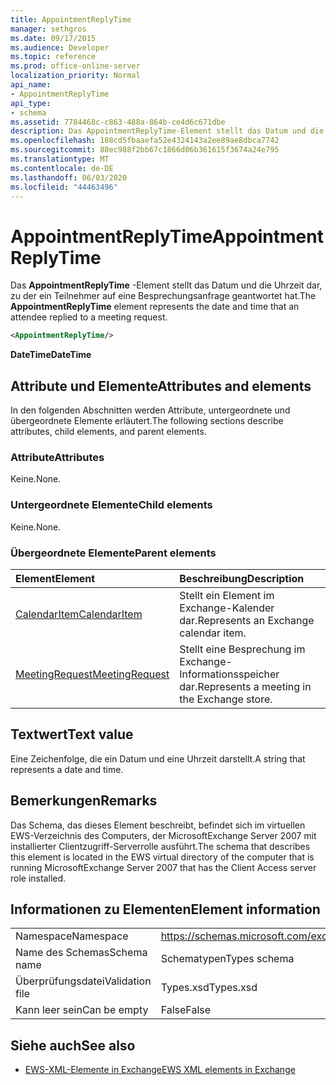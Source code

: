 ```yaml
---
title: AppointmentReplyTime
manager: sethgros
ms.date: 09/17/2015
ms.audience: Developer
ms.topic: reference
ms.prod: office-online-server
localization_priority: Normal
api_name:
- AppointmentReplyTime
api_type:
- schema
ms.assetid: 7784468c-c863-488a-864b-ce4d6c671dbe
description: Das AppointmentReplyTime-Element stellt das Datum und die Uhrzeit dar, zu der ein Teilnehmer auf eine Besprechungsanfrage geantwortet hat.
ms.openlocfilehash: 188cd5fbaaefa52e4324143a2ee89ae8dbca7742
ms.sourcegitcommit: 88ec988f2bb67c1866d06b361615f3674a24e795
ms.translationtype: MT
ms.contentlocale: de-DE
ms.lasthandoff: 06/03/2020
ms.locfileid: "44463496"
---
```

# <a name="appointmentreplytime"></a><span data-ttu-id="d1ec5-103">AppointmentReplyTime</span><span class="sxs-lookup"><span data-stu-id="d1ec5-103">AppointmentReplyTime</span></span>

<span data-ttu-id="d1ec5-104">Das **AppointmentReplyTime** -Element stellt das Datum und die Uhrzeit dar, zu der ein Teilnehmer auf eine Besprechungsanfrage geantwortet hat.</span><span class="sxs-lookup"><span data-stu-id="d1ec5-104">The **AppointmentReplyTime** element represents the date and time that an attendee replied to a meeting request.</span></span> 
  
```xml
<AppointmentReplyTime/>
```

 <span data-ttu-id="d1ec5-105">**DateTime**</span><span class="sxs-lookup"><span data-stu-id="d1ec5-105">**DateTime**</span></span>
## <a name="attributes-and-elements"></a><span data-ttu-id="d1ec5-106">Attribute und Elemente</span><span class="sxs-lookup"><span data-stu-id="d1ec5-106">Attributes and elements</span></span>

<span data-ttu-id="d1ec5-107">In den folgenden Abschnitten werden Attribute, untergeordnete und übergeordnete Elemente erläutert.</span><span class="sxs-lookup"><span data-stu-id="d1ec5-107">The following sections describe attributes, child elements, and parent elements.</span></span>
  
### <a name="attributes"></a><span data-ttu-id="d1ec5-108">Attribute</span><span class="sxs-lookup"><span data-stu-id="d1ec5-108">Attributes</span></span>

<span data-ttu-id="d1ec5-109">Keine.</span><span class="sxs-lookup"><span data-stu-id="d1ec5-109">None.</span></span>
  
### <a name="child-elements"></a><span data-ttu-id="d1ec5-110">Untergeordnete Elemente</span><span class="sxs-lookup"><span data-stu-id="d1ec5-110">Child elements</span></span>

<span data-ttu-id="d1ec5-111">Keine.</span><span class="sxs-lookup"><span data-stu-id="d1ec5-111">None.</span></span>
  
### <a name="parent-elements"></a><span data-ttu-id="d1ec5-112">Übergeordnete Elemente</span><span class="sxs-lookup"><span data-stu-id="d1ec5-112">Parent elements</span></span>

|<span data-ttu-id="d1ec5-113">**Element**</span><span class="sxs-lookup"><span data-stu-id="d1ec5-113">**Element**</span></span>|<span data-ttu-id="d1ec5-114">**Beschreibung**</span><span class="sxs-lookup"><span data-stu-id="d1ec5-114">**Description**</span></span>|
|:-----|:-----|
|[<span data-ttu-id="d1ec5-115">CalendarItem</span><span class="sxs-lookup"><span data-stu-id="d1ec5-115">CalendarItem</span></span>](calendaritem.md) <br/> |<span data-ttu-id="d1ec5-116">Stellt ein Element im Exchange-Kalender dar.</span><span class="sxs-lookup"><span data-stu-id="d1ec5-116">Represents an Exchange calendar item.</span></span>  <br/> |
|[<span data-ttu-id="d1ec5-117">MeetingRequest</span><span class="sxs-lookup"><span data-stu-id="d1ec5-117">MeetingRequest</span></span>](meetingrequest.md) <br/> |<span data-ttu-id="d1ec5-118">Stellt eine Besprechung im Exchange-Informationsspeicher dar.</span><span class="sxs-lookup"><span data-stu-id="d1ec5-118">Represents a meeting in the Exchange store.</span></span>  <br/> |
   
## <a name="text-value"></a><span data-ttu-id="d1ec5-119">Textwert</span><span class="sxs-lookup"><span data-stu-id="d1ec5-119">Text value</span></span>

<span data-ttu-id="d1ec5-120">Eine Zeichenfolge, die ein Datum und eine Uhrzeit darstellt.</span><span class="sxs-lookup"><span data-stu-id="d1ec5-120">A string that represents a date and time.</span></span>
  
## <a name="remarks"></a><span data-ttu-id="d1ec5-121">Bemerkungen</span><span class="sxs-lookup"><span data-stu-id="d1ec5-121">Remarks</span></span>

<span data-ttu-id="d1ec5-122">Das Schema, das dieses Element beschreibt, befindet sich im virtuellen EWS-Verzeichnis des Computers, der MicrosoftExchange Server 2007 mit installierter Clientzugriff-Serverrolle ausführt.</span><span class="sxs-lookup"><span data-stu-id="d1ec5-122">The schema that describes this element is located in the EWS virtual directory of the computer that is running MicrosoftExchange Server 2007 that has the Client Access server role installed.</span></span>
  
## <a name="element-information"></a><span data-ttu-id="d1ec5-123">Informationen zu Elementen</span><span class="sxs-lookup"><span data-stu-id="d1ec5-123">Element information</span></span>

|||
|:-----|:-----|
|<span data-ttu-id="d1ec5-124">Namespace</span><span class="sxs-lookup"><span data-stu-id="d1ec5-124">Namespace</span></span>  <br/> |https://schemas.microsoft.com/exchange/services/2006/types  <br/> |
|<span data-ttu-id="d1ec5-125">Name des Schemas</span><span class="sxs-lookup"><span data-stu-id="d1ec5-125">Schema name</span></span>  <br/> |<span data-ttu-id="d1ec5-126">Schematypen</span><span class="sxs-lookup"><span data-stu-id="d1ec5-126">Types schema</span></span>  <br/> |
|<span data-ttu-id="d1ec5-127">Überprüfungsdatei</span><span class="sxs-lookup"><span data-stu-id="d1ec5-127">Validation file</span></span>  <br/> |<span data-ttu-id="d1ec5-128">Types.xsd</span><span class="sxs-lookup"><span data-stu-id="d1ec5-128">Types.xsd</span></span>  <br/> |
|<span data-ttu-id="d1ec5-129">Kann leer sein</span><span class="sxs-lookup"><span data-stu-id="d1ec5-129">Can be empty</span></span>  <br/> |<span data-ttu-id="d1ec5-130">False</span><span class="sxs-lookup"><span data-stu-id="d1ec5-130">False</span></span>  <br/> |
   
## <a name="see-also"></a><span data-ttu-id="d1ec5-131">Siehe auch</span><span class="sxs-lookup"><span data-stu-id="d1ec5-131">See also</span></span>

- [<span data-ttu-id="d1ec5-132">EWS-XML-Elemente in Exchange</span><span class="sxs-lookup"><span data-stu-id="d1ec5-132">EWS XML elements in Exchange</span></span>](ews-xml-elements-in-exchange.md)

